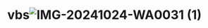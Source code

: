 # vbs![IMG-20241024-WA0031 (1)](https://github.com/user-attachments/assets/e5ee23ac-e507-4efe-9745-46c771479d84)
